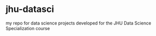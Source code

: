 # jhu-datasci
my repo for data science projects developed for the JHU Data Science Specialization course
